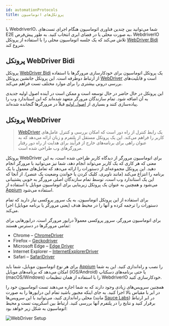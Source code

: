 ```yaml
---
id: automationProtocols
title: پروتکل‌های اتوماسیون
---
```


با WebdriverIO، شما می‌توانید بین چندین فناوری اتوماسیون هنگام اجرای تست‌های E2E به صورت محلی یا در فضای ابری انتخاب کنید. به طور پیش‌فرض، WebdriverIO تلاش می‌کند که یک جلسه اتوماسیون محلی را با استفاده از پروتکل [WebDriver Bidi](https://w3c.github.io/webdriver-bidi/) شروع کند.

## پروتکل WebDriver Bidi

پروتکل [WebDriver Bidi](https://w3c.github.io/webdriver-bidi/) یک پروتکل اتوماسیون برای خودکارسازی مرورگرها با استفاده از ارتباط دوطرفه است. این پروتکل جانشین پروتکل [WebDriver](https://w3c.github.io/webdriver/) است و قابلیت‌های بررسی درونی بیشتری را برای موارد مختلف تست فراهم می‌کند.

این پروتکل در حال حاضر در حال توسعه است و ممکن است در آینده اصول اولیه جدیدی به آن اضافه شود. تمام سازندگان مرورگر متعهد شده‌اند که این استاندارد وب را پیاده‌سازی کنند و بسیاری از [اصول اولیه](https://wpt.fyi/results/webdriver/tests/bidi?label=experimental&label=master&aligned) قبلاً در مرورگرها گنجانده شده‌اند.

## پروتکل WebDriver

> [WebDriver](https://w3c.github.io/webdriver/) یک رابط کنترل از راه دور است که امکان بررسی و کنترل عامل‌های کاربر را فراهم می‌کند. این یک پروتکل مستقل از پلتفرم و زبان ارائه می‌دهد که به عنوان راهی برای برنامه‌های خارج از فرآیند برای هدایت از راه دور رفتار مرورگرهای وب طراحی شده است.

پروتکل WebDriver برای اتوماسیون مرورگر از دیدگاه کاربر طراحی شده است، به این معنی که هر کاری که یک کاربر می‌تواند انجام دهد، شما نیز می‌توانید با مرورگر انجام دهید. این پروتکل مجموعه‌ای از دستورات را ارائه می‌دهد که تعامل‌های معمول با یک برنامه را انتزاع می‌کند (مانند ناوبری، کلیک کردن یا خواندن وضعیت یک عنصر). از آنجا که این یک استاندارد وب است، توسط تمام سازندگان اصلی مرورگر به خوبی پشتیبانی می‌شود و همچنین به عنوان یک پروتکل زیربنایی برای اتوماسیون موبایل با استفاده از [Appium](http://appium.io) استفاده می‌شود.

برای استفاده از این پروتکل اتوماسیون، به یک سرور پروکسی نیاز دارید که تمام دستورات را ترجمه کرده و آنها را در محیط هدف (یعنی مرورگر یا برنامه موبایل) اجرا می‌کند.

برای اتوماسیون مرورگر، سرور پروکسی معمولاً درایور مرورگر است. درایورهایی برای تمامی مرورگرها در دسترس هستند:

- Chrome – [ChromeDriver](http://chromedriver.chromium.org/downloads)
- Firefox – [Geckodriver](https://github.com/mozilla/geckodriver/releases)
- Microsoft Edge – [Edge Driver](https://developer.microsoft.com/en-us/microsoft-edge/tools/webdriver/)
- Internet Explorer – [InternetExplorerDriver](https://github.com/SeleniumHQ/selenium/wiki/InternetExplorerDriver)
- Safari – [SafariDriver](https://developer.apple.com/documentation/webkit/testing_with_webdriver_in_safari)

برای هر نوع اتوماسیون موبایل، شما باید [Appium](http://appium.io) را نصب و راه‌اندازی کنید. این به شما امکان می‌دهد که برنامه‌های موبایل (iOS/Android) یا حتی برنامه‌های دسکتاپ (macOS/Windows) را با استفاده از همان تنظیمات WebdriverIO خودکارسازی کنید.

همچنین سرویس‌های زیادی وجود دارند که به شما اجازه می‌دهند تست اتوماسیون خود را در ابر با مقیاس بالا اجرا کنید. به جای اینکه مجبور باشید تمام این درایورها را به صورت محلی راه‌اندازی کنید، می‌توانید با این سرویس‌ها (مانند [Sauce Labs](https://saucelabs.com)) در ابر ارتباط برقرار کنید و نتایج را در پلتفرم آنها بررسی کنید. ارتباط بین اسکریپت تست و محیط اتوماسیون به شکل زیر خواهد بود:

![WebDriver Setup](/img/webdriver.png)